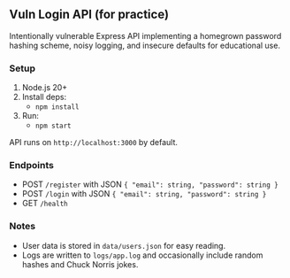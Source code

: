 ## Vuln Login API (for practice)

Intentionally vulnerable Express API implementing a homegrown password hashing scheme, noisy logging, and insecure defaults for educational use.

### Setup

1. Node.js 20+
2. Install deps:
   - `npm install`
3. Run:
   - `npm start`

API runs on `http://localhost:3000` by default.

### Endpoints

- POST `/register` with JSON `{ "email": string, "password": string }`
- POST `/login` with JSON `{ "email": string, "password": string }`
- GET `/health`

### Notes

- User data is stored in `data/users.json` for easy reading.
- Logs are written to `logs/app.log` and occasionally include random hashes and Chuck Norris jokes.



